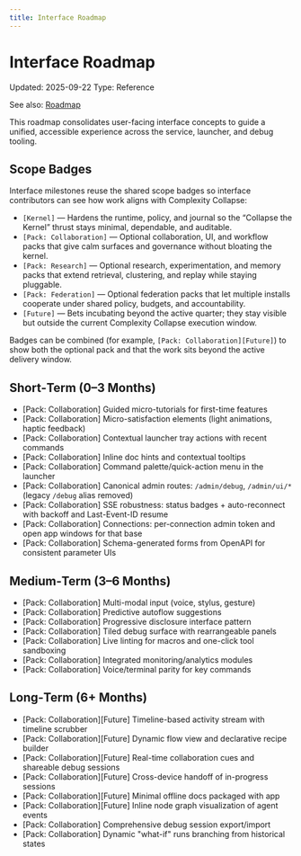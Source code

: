 ```yaml
---
title: Interface Roadmap
---
```


# Interface Roadmap

Updated: 2025-09-22
Type: Reference

See also: [Roadmap](ROADMAP.md)

This roadmap consolidates user-facing interface concepts to guide a unified, accessible experience across the service, launcher, and debug tooling.

## Scope Badges

Interface milestones reuse the shared scope badges so interface contributors can see how work aligns with Complexity Collapse:

- `[Kernel]` — Hardens the runtime, policy, and journal so the “Collapse the Kernel” thrust stays minimal, dependable, and auditable.
- `[Pack: Collaboration]` — Optional collaboration, UI, and workflow packs that give calm surfaces and governance without bloating the kernel.
- `[Pack: Research]` — Optional research, experimentation, and memory packs that extend retrieval, clustering, and replay while staying pluggable.
- `[Pack: Federation]` — Optional federation packs that let multiple installs cooperate under shared policy, budgets, and accountability.
- `[Future]` — Bets incubating beyond the active quarter; they stay visible but outside the current Complexity Collapse execution window.

Badges can be combined (for example, `[Pack: Collaboration][Future]`) to show both the optional pack and that the work sits beyond the active delivery window.

## Short‑Term (0–3 Months)
- [Pack: Collaboration] Guided micro-tutorials for first-time features
- [Pack: Collaboration] Micro-satisfaction elements (light animations, haptic feedback)
- [Pack: Collaboration] Contextual launcher tray actions with recent commands
- [Pack: Collaboration] Inline doc hints and contextual tooltips
- [Pack: Collaboration] Command palette/quick-action menu in the launcher
 - [Pack: Collaboration] Canonical admin routes: `/admin/debug`, `/admin/ui/*` (legacy `/debug` alias removed)
 - [Pack: Collaboration] SSE robustness: status badges + auto-reconnect with backoff and Last-Event-ID resume
 - [Pack: Collaboration] Connections: per-connection admin token and open app windows for that base
 - [Pack: Collaboration] Schema-generated forms from OpenAPI for consistent parameter UIs

## Medium‑Term (3–6 Months)
- [Pack: Collaboration] Multi-modal input (voice, stylus, gesture)
- [Pack: Collaboration] Predictive autoflow suggestions
- [Pack: Collaboration] Progressive disclosure interface pattern
- [Pack: Collaboration] Tiled debug surface with rearrangeable panels
- [Pack: Collaboration] Live linting for macros and one-click tool sandboxing
- [Pack: Collaboration] Integrated monitoring/analytics modules
- [Pack: Collaboration] Voice/terminal parity for key commands

## Long‑Term (6+ Months)
- [Pack: Collaboration][Future] Timeline-based activity stream with timeline scrubber
- [Pack: Collaboration][Future] Dynamic flow view and declarative recipe builder
- [Pack: Collaboration][Future] Real-time collaboration cues and shareable debug sessions
- [Pack: Collaboration][Future] Cross-device handoff of in-progress sessions
- [Pack: Collaboration][Future] Minimal offline docs packaged with app
- [Pack: Collaboration][Future] Inline node graph visualization of agent events
- [Pack: Collaboration] Comprehensive debug session export/import
- [Pack: Collaboration] Dynamic "what-if" runs branching from historical states
